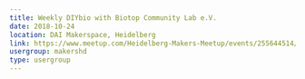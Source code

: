```yaml
---
title: Weekly DIYbio with Biotop Community Lab e.V.
date: 2018-10-24
location: DAI Makerspace, Heidelberg
link: https://www.meetup.com/Heidelberg-Makers-Meetup/events/255644514/
usergroup: makershd
type: usergroup
---
```

